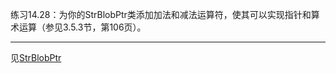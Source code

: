 练习14.28：为你的StrBlobPtr类添加加法和减法运算符，使其可以实现指针和算术运算（参见3.5.3节，第106页）。

---

见[StrBlobPtr](../ch12_Dynamic_Memory/example_StrBlobPtr/)
